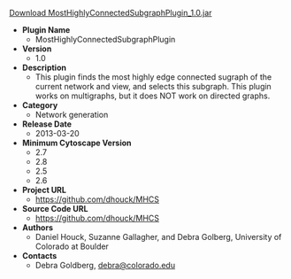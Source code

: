<a href="MostHighlyConnectedSubgraphPlugin_1.0.jar">Download MostHighlyConnectedSubgraphPlugin_1.0.jar</a>

* __Plugin Name__
  * MostHighlyConnectedSubgraphPlugin
* __Version__
  * 1.0
* __Description__
  * This plugin finds the most highly edge connected sugraph of the current network and view, and selects this subgraph.  This plugin works on multigraphs, but it does NOT work on directed graphs.
* __Category__
  * Network generation
* __Release Date__
  * 2013-03-20
* __Minimum Cytoscape Version__
  * 2.7
  * 2.8
  * 2.5
  * 2.6
* __Project URL__
  * https://github.com/dhouck/MHCS
* __Source Code URL__
  * https://github.com/dhouck/MHCS
* __Authors__
  * Daniel Houck, Suzanne Gallagher, and Debra Golberg, University of Colorado at Boulder
* __Contacts__
  * Debra Goldberg, debra@colorado.edu
